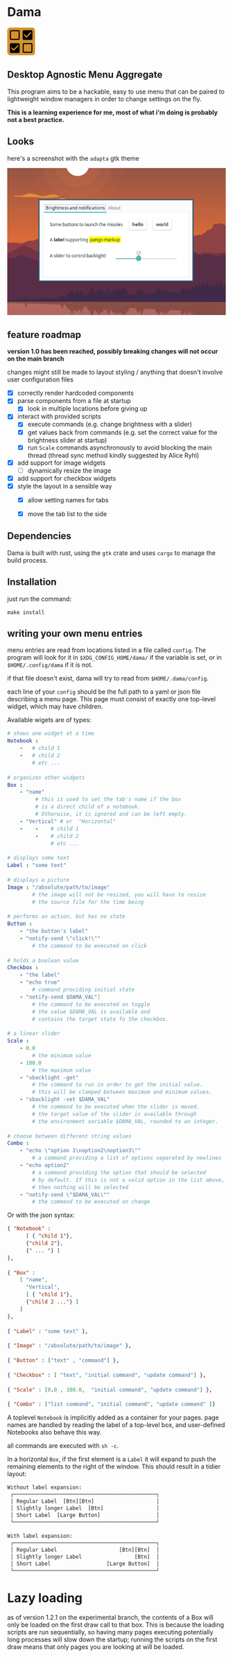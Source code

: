 # Dama
![](assets/icon2.png)

## Desktop Agnostic Menu Aggregate

This program aims to be a hackable, easy to use menu that can be paired to 
lightweight window managers in order to change settings on the fly.

**This is a learning experience for me, most of what i'm doing is probably not a best practice.**

## Looks

here's a screenshot with the `adapta` gtk theme

![](assets/screenshot.png)

## feature roadmap

**version 1.0 has been reached, possibly breaking changes will not occur on the main branch**

changes might still be made to layout styling / anything that doesn't involve user configuration files

- [x] correctly render hardcoded components
- [x] parse components from a file at startup
  - [x] look in multiple locations before giving up
- [X] interact with provided scripts
  - [x] execute commands (e.g. change brightness with a slider)
  - [X] get values back from commands (e.g. set the correct value for the brightness slider at startup)
  - [X] run `Scale` commands asynchronously to avoid blocking the main thread 
    (thread sync method kindly suggested by Alice Ryhl)
- [x] add support for image widgets
  - [ ] dynamically resize the image
- [x] add support for checkbox widgets
- [x] style the layout in a sensible way
  - [x] allow setting names for tabs
  - [x] move the tab list to the side


## Dependencies

Dama is built with rust, using the `gtk` crate and uses `cargo` to manage the build process.

## Installation


just run the command:
```
make install
```

## writing your own menu entries

menu entries are read from locations listed in a file called `config`.
The program will look for it in `$XDG_CONFIG_HOME/dama/` 
if the variable is set, or in `$HOME/.config/dama` if it is not.

if that file doesn't exist, dama will try to read from `$HOME/.dama/config`.

each line of your `config` should be the full path to a yaml or json file describing a menu page.
This page must consist of exactly one top-level widget, which may have children.

Available wigets are of types:

```yaml
# shows one widget at a time
Notebook :
    -   # child 1
    -   # child 2
        # etc ... 

# organizes other widgets
Box : 
    - "name"
         # this is used to set the tab's name if the box 
         # is a direct child of a notebook.
         # Otherwise, it is ignored and can be left empty.
    - "Vertical" # or  "Horizontal"
    -    -    # child 1
         -    # child 2
              # etc ... 

# displays some text
Label : "some text"

# displays a picture
Image : "/absolute/path/to/image"
        # the image will not be resized, you will have to resize 
        # the source file for the time being

# performs an action, but has no state
Button : 
    - "the button's label"
    - "notify-send \"click!\""
        # the command to be executed on click 

# holds a boolean value
Checkbox : 
    - "the label"
    - "echo true"
        # command providing initial state
    - "notify-send $DAMA_VAL"]
        # the command to be executed on toggle
        # the value $DAMA_VAL is available and
        # contains the target state fo the checkbox.

# a linear slider
Scale : 
    - 0.0  
        # the minimum value
    - 100.0
        # the maximum value
    - "xbacklight -get"
        # the command to run in order to get the initial value.
        # this will be clamped between maximum and minimum values.
    - "xbacklight -set $DAMA_VAL"
        # the command to be executed when the slider is moved.
        # the target value of the slider is available through                              
        # the environment variable $DAMA_VAL, rounded to an integer.

# choose between different string values
Combo :
    - "echo \"option 1\noption2\noption3\""
        # a command providing a list of options separated by newlines
    - "echo option2"
        # a command providing the option that should be selected 
        # by default. If this is not a valid option in the list above, 
        # then nothing will be selected
    - "notify-send \"$DAMA_VAL\""
        # the command to be executed on change
```

Or with the json syntax:

```json
{ "Notebook" : 
      [ { "child 1"},  
      {"child 2"},
      {" ... "} ]
},

{ "Box" : 
    [ "name",
      "Vertical",
      [ { "child 1"},  
      {"child 2 ..."} ]
    ]
},

{ "Label" : "some text" },

{ "Image" : "/absolute/path/to/image" },

{ "Button" : ["text" , "command"] }, 

{ "Checkbox" : [ "text", "initial command", "update command"] },

{ "Scale" : [0.0 , 100.0,  "initial command", "update command"] },

{ "Combo" : ["list command", "initial command", "update command" ]}

```

A toplevel `Notebook` is implicitly added as a container for your pages. page names are handled
by reading the label of a top-level box, and user-defined Notebooks also behave this way.

all commands are executed with `sh -c`.

In a horizontal `Box`, if the first element is a `Label` it will expand to push
the remaining elements to the right of the window. This should result in a tidier layout:



```
Without label expansion:
 ┌──────────────────────────────────────────────┐
 │ Regular Label  [Btn][Btn]                    │ 
 │ Slightly longer Label  [Btn]                 │ 
 │ Short Label  [Large Button]                  │
 └──────────────────────────────────────────────┘

With label expansion:
 ┌──────────────────────────────────────────────┐
 │ Regular Label                    [Btn][Btn]  │
 │ Slightly longer Label                 [Btn]  │ 
 │ Short Label                  [Large Button]  │
 └──────────────────────────────────────────────┘
```

# Lazy loading

as of version 1.2.1 on the experimental branch, the contents of a Box will only be loaded on the first
draw call to that box. This is because the loading scripts are run sequentially, so having many pages
executing potentially long processes will slow down the startup; running the scripts on the first draw 
means that only pages you are looking at will be loaded.



